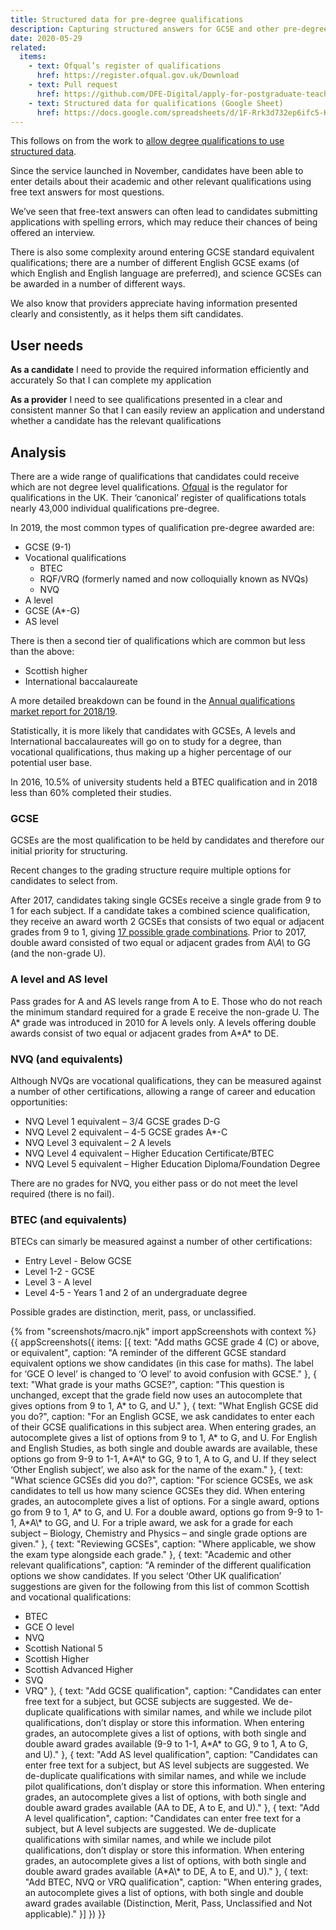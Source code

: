 ```yaml
---
title: Structured data for pre-degree qualifications
description: Capturing structured answers for GCSE and other pre-degree qualifications.
date: 2020-05-29
related:
  items:
    - text: Ofqual’s register of qualifications
      href: https://register.ofqual.gov.uk/Download
    - text: Pull request
      href: https://github.com/DFE-Digital/apply-for-postgraduate-teacher-training-prototype/pull/389
    - text: Structured data for qualifications (Google Sheet)
      href: https://docs.google.com/spreadsheets/d/1F-Rrk3d732ep6ifc5-KdDi9zlgo9lBVk1Z8-sOElgVg
---
```

<div class="govuk-inset-text">
  <p>This follows on from the work to <a href="/apply-for-teacher-training/structured-data-for-degrees">allow degree qualifications to use structured data</a>.</p>
</div>

Since the service launched in November, candidates have been able to enter details about their academic and other relevant qualifications using free text answers for most questions.

We’ve seen that free-text answers can often lead to candidates submitting applications with spelling errors, which may reduce their chances of being offered an interview.

There is also some complexity around entering GCSE standard equivalent qualifications; there are a number of different English GCSE exams (of which English and English language are preferred), and science GCSEs can be awarded in a number of different ways.

We also know that providers appreciate having information presented clearly and consistently, as it helps them sift candidates.

## User needs

**As a candidate**
I need to provide the required information efficiently and accurately
So that I can complete my application

**As a provider**
I need to see qualifications presented in a clear and consistent manner
So that I can easily review an application and understand whether a candidate has the relevant qualifications

## Analysis

There are a wide range of qualifications that candidates could receive which are not degree level qualifications. [Ofqual](https://www.gov.uk/government/organisations/ofqual) is the regulator for qualifications in the UK. Their ‘canonical’ register of qualifications totals nearly 43,000 individual qualifications pre-degree.

In 2019, the most common types of qualification pre-degree awarded are:

* GCSE (9-1)
* Vocational qualifications
  * BTEC
  * RQF/VRQ (formerly named and now colloquially known as NVQs)
  * NVQ
* A level
* GCSE (A*-G)
* AS level

There is then a second tier of qualifications which are common but less than the above:

* Scottish higher
* International baccalaureate

A more detailed breakdown can be found in the [Annual qualifications market report for 2018/19](https://assets.publishing.service.gov.uk/government/uploads/system/uploads/attachment_data/file/863891/Annual_Qualifications_Market_Report_academic_year_2018_to_2019.pdf).

Statistically, it is more likely that candidates with GCSEs, A levels and International baccalaureates will go on to study for a degree, than vocational qualifications, thus making up a higher percentage of our potential user base.

In 2016, 10.5% of university students held a BTEC qualification and in 2018 less than 60% completed their studies.

### GCSE

GCSEs are the most qualification to be held by candidates and therefore our initial priority for structuring.

Recent changes to the grading structure require multiple options for candidates to select from.

After 2017, candidates taking single GCSEs receive a single grade from 9 to 1 for each subject. If a candidate takes a combined science qualification, they receive an award worth 2 GCSEs that consists of two equal or adjacent grades from 9 to 1, giving [17 possible grade combinations](https://www.gov.uk/government/uploads/system/uploads/attachment_data/file/693519/Combined_science_grading.pdf). Prior to 2017, double award consisted of two equal or adjacent grades from A\\*A\\* to GG (and the non-grade U).

### A level and AS level

Pass grades for A and AS levels range from A to E. Those who do not reach the minimum standard required for a grade E receive the non-grade U. The A\* grade was introduced in 2010 for A levels only. A levels offering double awards consist of two equal or adjacent grades from A\*A\* to DE.

### NVQ (and equivalents)

Although NVQs are vocational qualifications, they can be measured against a number of other certifications, allowing a range of career and education opportunities:

* NVQ Level 1 equivalent – 3/4 GCSE grades D-G
* NVQ Level 2 equivalent – 4-5 GCSE grades A*-C
* NVQ Level 3 equivalent – 2 A levels
* NVQ Level 4 equivalent – Higher Education Certificate/BTEC
* NVQ Level 5 equivalent – Higher Education Diploma/Foundation Degree

There are no grades for NVQ, you either pass or do not meet the level required (there is no fail).

### BTEC (and equivalents)

BTECs can simarly be measured against a number of other certifications:

* Entry Level - Below GCSE
* Level 1-2 - GCSE
* Level 3 - A level
* Level 4-5 - Years 1 and 2 of an undergraduate degree

Possible grades are distinction, merit, pass, or unclassified.

{% from "screenshots/macro.njk" import appScreenshots with context %}
{{ appScreenshots({
  items: [{
    text: "Add maths GCSE grade 4 (C) or above, or equivalent",
    caption: "A reminder of the different GCSE standard equivalent options we show candidates (in this case for maths). The label for ‘GCE O level’ is changed to ‘O level’ to avoid confusion with GCSE."
  }, {
    text: "What grade is your maths GCSE?",
    caption: "This question is unchanged, except that the grade field now uses an autocomplete that gives options from 9 to 1, A\* to G, and U."
  }, {
    text: "What English GCSE did you do?",
    caption: "For an English GCSE, we ask candidates to enter each of their GCSE qualifications in this subject area. When entering grades, an autocomplete gives a list of options from 9 to 1, A\* to G, and U. For English and English Studies, as both single and double awards are available, these options go from 9-9 to 1-1, A\*A\\* to GG, 9 to 1, A to G, and U. If they select ‘Other English subject’, we also ask for the name of the exam."
  }, {
    text: "What science GCSEs did you do?",
    caption: "For science GCSEs, we ask candidates to tell us how many science GCSEs they did. When entering grades, an autocomplete gives a list of options. For a single award, options go from 9 to 1, A* to G, and U. For a double award, options go from 9-9 to 1-1, A\*A\\* to GG, and U. For a triple award, we ask for a grade for each subject – Biology, Chemistry and Physics – and single grade options are given."
  }, {
    text: "Reviewing GCSEs",
    caption: "Where applicable, we show the exam type alongside each grade."
  }, {
    text: "Academic and other relevant qualifications",
    caption: "A reminder of the different qualification options we show candidates. If you select ‘Other UK qualification’ suggestions are given for the following from this list of common Scottish and vocational qualifications:

* BTEC
* GCE O level
* NVQ
* Scottish National 5
* Scottish Higher
* Scottish Advanced Higher
* SVQ
* VRQ"
  }, {
    text: "Add GCSE qualification",
    caption: "Candidates can enter free text for a subject, but GCSE subjects are suggested. We de-duplicate qualifications with similar names, and while we include pilot qualifications, don’t display or store this information. When entering grades, an autocomplete gives a list of options, with both single and double award grades available (9-9 to 1-1, A\*A\* to GG, 9 to 1, A to G, and U)."
  }, {
    text: "Add AS level qualification",
    caption: "Candidates can enter free text for a subject, but AS level subjects are suggested. We de-duplicate qualifications with similar names, and while we include pilot qualifications, don’t display or store this information. When entering grades, an autocomplete gives a list of options, with both single and double award grades available (AA to DE, A to E, and U)."
  }, {
    text: "Add A level qualification",
    caption: "Candidates can enter free text for a subject, but A level subjects are suggested. We de-duplicate qualifications with similar names, and while we include pilot qualifications, don’t display or store this information. When entering grades, an autocomplete gives a list of options, with both single and double award grades available (A\*A\\* to DE, A to E, and U)."
  }, {
    text: "Add BTEC, NVQ or VRQ qualification",
    caption: "When entering grades, an autocomplete gives a list of options, with both single and double award grades available (Distinction, Merit, Pass, Unclassified and Not applicable)."
  }]
}) }}
